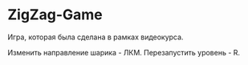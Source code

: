 # ZigZag-Game
Игра, которая была сделана в рамках видеокурса.

Изменить направление шарика - ЛКМ.
Перезапустить уровень - R.

